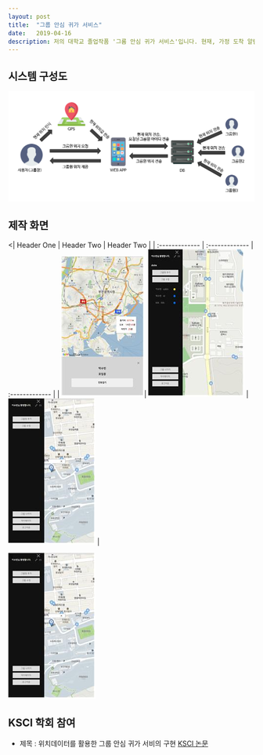 ```yaml
---
layout: post
title:  "그룹 안심 귀가 서비스"
date:   2019-04-16
description: 저의 대학교 졸업작품 '그룸 안심 귀가 서비스'입니다. 현재, 가정 도착 알림 시스템은 주로 여성, 어린이, 택시에 적용되고 있습니다. 하지만 집단에 대한 집 도착 알림 시스템은 없습니다. 현재 자택 도착 통보 시스템 신청은 일대일만 가능하며, 이 경우 연락해야 할 경우 문제가 있습니다. 이러한 문제를 해결하기 위하여 그룹을 지정하여 그룹원들의 귀가 상태를 확인할 수 있는 서비스를 개발하였습니다.
---
```


<p class="intro"></p>

## 시스템 구성도
<img src="/assets/img/system.png">


## 제작 화면
<| Header One     | Header Two     | Header Two     |
| :------------- | :------------- | :------------- |
| <img src="/assets/img/screen2.jpg">| <img src="/assets/img/screen3.jpg"> | <img src="/assets/img/screen4.jpg"> |


<img src="/assets/img/screen4.jpg">


## KSCI 학회 참여
* 제목 : 위치데이터를 활용한 그룹 안심 귀가 서비의 구현
<a href="/assets/img/paper.pdf" target="_blank">KSCI 논문</a>
